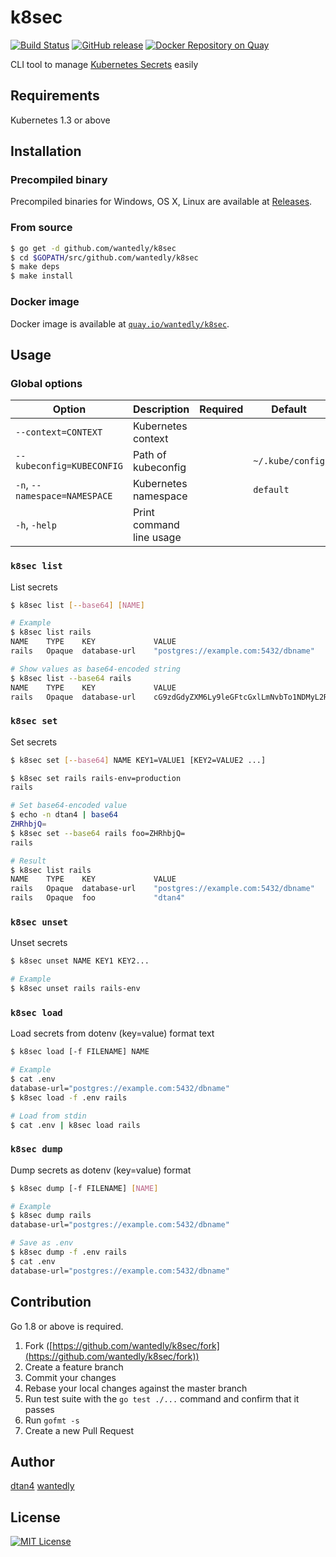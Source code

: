 # k8sec

[![Build Status](https://travis-ci.org/wantedly/k8sec.svg?branch=master)](https://travis-ci.org/wantedly/k8sec)
[![GitHub release](https://img.shields.io/github/release/wantedly/k8sec.svg)](https://github.com/wantedly/k8sec/releases)
[![Docker Repository on Quay](https://quay.io/repository/wantedly/k8sec/status "Docker Repository on Quay")](https://quay.io/repository/wantedly/k8sec)

CLI tool to manage [Kubernetes Secrets](http://kubernetes.io/docs/user-guide/secrets/) easily

## Requirements

Kubernetes 1.3 or above

## Installation

### Precompiled binary

Precompiled binaries for Windows, OS X, Linux are available at [Releases](https://github.com/wantedly/k8sec/releases).

### From source

```bash
$ go get -d github.com/wantedly/k8sec
$ cd $GOPATH/src/github.com/wantedly/k8sec
$ make deps
$ make install
```

### Docker image

Docker image is available at [`quay.io/wantedly/k8sec`](https://quay.io/repository/wantedly/k8sec).

## Usage

### Global options

|Option|Description|Required|Default|
|---------|-----------|-------|-------|
|`--context=CONTEXT`|Kubernetes context|||
|`--kubeconfig=KUBECONFIG`|Path of kubeconfig||`~/.kube/config`|
|`-n`, `--namespace=NAMESPACE`|Kubernetes namespace||`default`|
|`-h`, `-help`|Print command line usage|||

### `k8sec list`

List secrets

```bash
$ k8sec list [--base64] [NAME]

# Example
$ k8sec list rails
NAME    TYPE    KEY             VALUE
rails   Opaque  database-url    "postgres://example.com:5432/dbname"

# Show values as base64-encoded string
$ k8sec list --base64 rails
NAME    TYPE    KEY             VALUE
rails   Opaque  database-url    cG9zdGdyZXM6Ly9leGFtcGxlLmNvbTo1NDMyL2RibmFtZQ==
```

### `k8sec set`

Set secrets

```bash
$ k8sec set [--base64] NAME KEY1=VALUE1 [KEY2=VALUE2 ...]

$ k8sec set rails rails-env=production
rails

# Set base64-encoded value
$ echo -n dtan4 | base64
ZHRhbjQ=
$ k8sec set --base64 rails foo=ZHRhbjQ=
rails

# Result
$ k8sec list rails
NAME    TYPE    KEY             VALUE
rails   Opaque  database-url    "postgres://example.com:5432/dbname"
rails   Opaque  foo             "dtan4"
```

### `k8sec unset`

Unset secrets

```bash
$ k8sec unset NAME KEY1 KEY2...

# Example
$ k8sec unset rails rails-env
```

### `k8sec load`

Load secrets from dotenv (key=value) format text

```bash
$ k8sec load [-f FILENAME] NAME

# Example
$ cat .env
database-url="postgres://example.com:5432/dbname"
$ k8sec load -f .env rails

# Load from stdin
$ cat .env | k8sec load rails
```

### `k8sec dump`

Dump secrets as dotenv (key=value) format

```bash
$ k8sec dump [-f FILENAME] [NAME]

# Example
$ k8sec dump rails
database-url="postgres://example.com:5432/dbname"

# Save as .env
$ k8sec dump -f .env rails
$ cat .env
database-url="postgres://example.com:5432/dbname"
```

## Contribution

Go 1.8 or above is required.

1. Fork ([https://github.com/wantedly/k8sec/fork](https://github.com/wantedly/k8sec/fork))
1. Create a feature branch
1. Commit your changes
1. Rebase your local changes against the master branch
1. Run test suite with the `go test ./...` command and confirm that it passes
1. Run `gofmt -s`
1. Create a new Pull Request

## Author

[dtan4](https://github.com/dtan4)
[wantedly](https://github.com/wantedly)

## License

[![MIT License](http://img.shields.io/badge/license-MIT-blue.svg?style=flat)](LICENSE)

